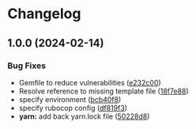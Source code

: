 # Changelog

## 1.0.0 (2024-02-14)


### Bug Fixes

* Gemfile to reduce vulnerabilities ([e232c00](https://github.com/acchiao/trails/commit/e232c00603dcfecb97e05bb634acbd61c1b0d5bc))
* Resolve reference to missing template file ([18f7e88](https://github.com/acchiao/trails/commit/18f7e88eca411b19d9707dce11334e21dd735c65))
* specify environment ([bcb40f8](https://github.com/acchiao/trails/commit/bcb40f87c48aef27b530112a93b87e0613c273dc))
* specify rubocop config ([df819f3](https://github.com/acchiao/trails/commit/df819f390229cf7e427e4dd7035c2974359471ea))
* **yarn:** add back yarn.lock file ([50228d8](https://github.com/acchiao/trails/commit/50228d8c41ec3446d6d60765765aca1269f2b5ec))
